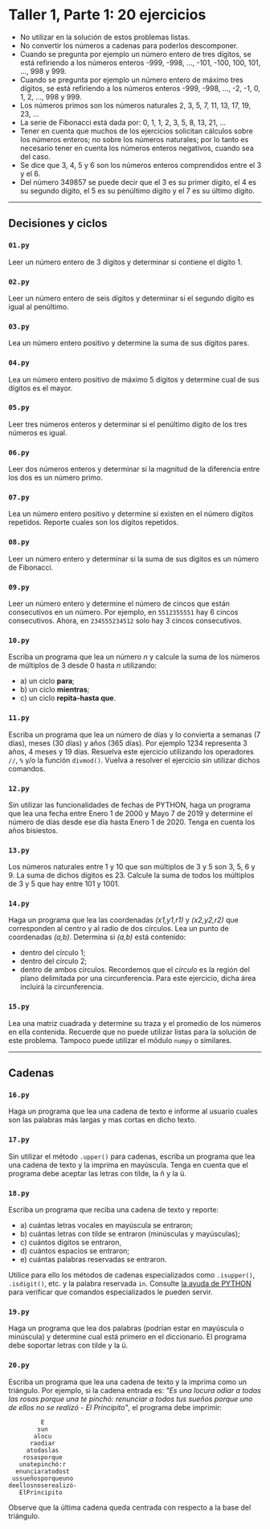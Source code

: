 # Taller 1, Parte 1: 20 ejercicios
* No utilizar en la solución de estos problemas listas.
* No convertir los números a cadenas para poderlos descomponer.
* Cuando se pregunta por ejemplo un número entero de tres dígitos, se está refiriendo a los números enteros -999, -998, ..., -101, -100, 100, 101, ..., 998 y 999.
* Cuando se pregunta por ejemplo un número entero de máximo tres dígitos, se está refiriendo a los números enteros -999, -998, ..., -2, -1, 0, 1, 2, ..., 998 y 999.
* Los números primos son los números naturales 2, 3, 5, 7, 11, 13, 17, 19, 23, ...
* La serie de Fibonacci está dada por: 0, 1, 1, 2, 3, 5, 8, 13, 21, ...
* Tener en cuenta que muchos de los ejercicios solicitan cálculos sobre los números enteros; no sobre los números naturales; por lo tanto es necesario tener en cuenta los números enteros negativos, cuando sea del caso.
* Se dice que 3, 4, 5 y 6 son los números enteros comprendidos entre el 3 y el 6.
* Del número 349857 se puede decir que el 3 es su primer dígito, el 4 es su segundo dígito, el 5 es su penúltimo dígito y el 7 es su último dígito.
 
---

## Decisiones y ciclos

### `01.py`
Leer un número entero de 3 dígitos y determinar si contiene el dígito 1.

### `02.py`
Leer un número entero de seis dígitos y determinar si el segundo dígito es igual al penúltimo.

### `03.py`
Lea un número entero positivo y determine la suma de sus dígitos pares.

### `04.py`
Lea un número entero positivo de máximo 5 dígitos y determine cual de sus dígitos es el mayor.

### `05.py`
Leer tres números enteros y determinar si el penúltimo dígito de los tres números es igual.

### `06.py`
Leer dos números enteros y determinar si la magnitud de la diferencia entre los dos es un número primo.

### `07.py`
Lea un número entero positivo y determine si existen en el número dígitos repetidos. Reporte cuales son los dígitos repetidos.

### `08.py`
Leer un número entero y determinar si la suma de sus dígitos es un número de Fibonacci.

### `09.py`
Leer un número entero y determine el número de cincos que están consecutivos en un número. Por ejemplo, en `5512355551` hay 6 cincos consecutivos. Ahora, en `234555234512` solo hay 3 cincos consecutivos.

### `10.py`
Escriba un programa que lea un número *n* y calcule la suma de los números de múltiplos de 3 desde 0 hasta *n* utilizando: 
   * a) un ciclo **para**; 
   * b) un ciclo **mientras**; 
   * c) un ciclo **repita-hasta que**.

### `11.py`
Escriba un programa que lea un número de días y lo convierta a semanas (7 días), meses (30 días) y años (365 días). Por ejemplo 1234 representa 3 años, 4 meses y 19 días. Resuelva este ejercicio utilizando los operadores `//`, `%` y/o la función `divmod()`. Vuelva a resolver el ejercicio sin utilizar dichos comandos.

### `12.py`
Sin utilizar las funcionalidades de fechas de PYTHON, haga un programa que lea una fecha entre Enero 1 de 2000 y Mayo 7 de 2019 y determine el número de días desde ese día hasta Enero 1 de 2020. Tenga en cuenta los años bisiestos.

### `13.py`
Los números naturales entre 1 y 10 que son múltiplos de 3 y 5 son 3, 5, 6 y 9. La suma de dichos dígitos es 23. Calcule la suma de todos los múltiplos de 3 y 5 que hay entre 101 y 1001.

### `14.py`
Haga un programa que lea las coordenadas *(x1,y1,r1)* y *(x2,y2,r2)* que corresponden al centro y al radio de dos círculos. Lea un punto de coordenadas *(a,b)*. Determina si *(a,b)* está contenido:
  * dentro del círculo 1;
  * dentro del círculo 2;
  * dentro de ambos círculos.
  Recordemos que el *círculo* es la región del plano delimitada por una circunferencia. Para este ejercicio, dicha área incluirá la circunferencia.

### `15.py`
Lea una matriz cuadrada y determine su traza y el promedio de los números en ella contenida. Recuerde que no puede utilizar listas para la solución de este problema. Tampoco puede utilizar el módulo `numpy` o similares.

---

## Cadenas

### `16.py`
Haga un programa que lea una cadena de texto e informe al usuario cuales son las palabras más largas y mas cortas en dicho texto.

### `17.py`
Sin utilizar el método `.upper()` para cadenas, escriba un programa que lea una cadena de texto y la imprima en mayúscula. Tenga en cuenta que el programa debe aceptar las letras con tilde, la ñ y la ü.

### `18.py`
Escriba un programa que reciba una cadena de texto y reporte: 
   * a) cuántas letras vocales en mayúscula se entraron;
   * b) cuántas letras con tilde se entraron (minúsculas y mayúsculas);
   * c) cuántos dígitos se entraron,
   * d) cuántos espacios se entraron;
   * e) cuántas palabras reservadas se entraron.

Utilice para ello los métodos de cadenas especializados como `.isupper()`, `.isdigit()`,  etc. y la palabra reservada `in`. Consulte [la ayuda de PYTHON](https://docs.python.org/3.7/library/stdtypes.html?highlight=islower#string-methods) para verificar que comandos especializados le pueden servir.

### `19.py`
Haga un programa que lea dos palabras (podrían estar en mayúscula o minúscula) y determine cual está primero en el diccionario. El programa debe soportar letras con tilde y la ü.

### `20.py`
Escriba un programa que lea una cadena de texto y la imprima como un triángulo. Por ejemplo, si la cadena entrada es: *"Es una locura odiar a todas las rosas porque una te pinchó: renunciar a todos tus sueños porque uno de ellos no se realizó - El Principito"*, el programa debe imprimir:
```
         E
        sun
       alocu
      raodiar
     atodaslas
    rosasporque
   unatepinchó:r
  enunciaratodost
 ussueñosporqueuno
deellosnoserealizó-
   ElPrincipito
```

Observe que la última cadena queda centrada con respecto a la base del triángulo.
